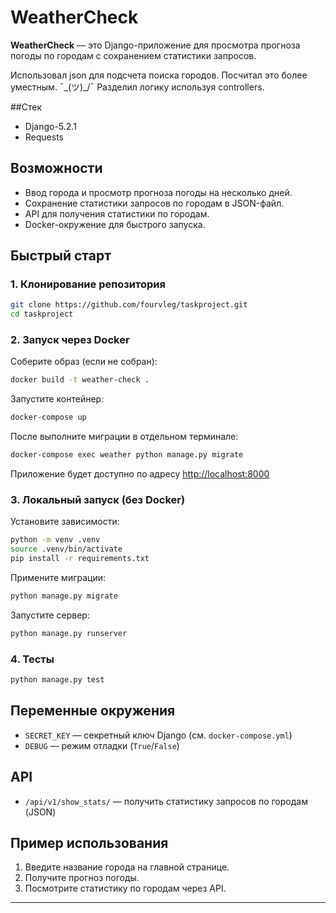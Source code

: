 # WeatherCheck

**WeatherCheck** — это Django-приложение для просмотра прогноза погоды по городам с сохранением статистики запросов.

Использовал json для подсчета поиска городов. Посчитал это более уместным. ¯\_(ツ)_/¯
Разделил логику используя controllers.

##Стек
- Django-5.2.1
- Requests

## Возможности

- Ввод города и просмотр прогноза погоды на несколько дней.
- Сохранение статистики запросов по городам в JSON-файл.
- API для получения статистики по городам.
- Docker-окружение для быстрого запуска.

## Быстрый старт

### 1. Клонирование репозитория

```bash
git clone https://github.com/fourvleg/taskproject.git
cd taskproject
```

### 2. Запуск через Docker

Соберите образ (если не собран):

```bash
docker build -t weather-check .
```

Запустите контейнер:

```bash
docker-compose up
```
После выполните миграции в отдельном терминале:

```bash
docker-compose exec weather python manage.py migrate
```

Приложение будет доступно по адресу [http://localhost:8000](http://localhost:8000)

### 3. Локальный запуск (без Docker)

Установите зависимости:

```bash
python -m venv .venv
source .venv/bin/activate
pip install -r requirements.txt
```

Примените миграции:

```bash
python manage.py migrate
```

Запустите сервер:

```bash
python manage.py runserver
```

### 4. Тесты

```bash
python manage.py test
```

## Переменные окружения

- `SECRET_KEY` — секретный ключ Django (см. `docker-compose.yml`)
- `DEBUG` — режим отладки (`True`/`False`)

## API

- `/api/v1/show_stats/` — получить статистику запросов по городам (JSON)

## Пример использования

1. Введите название города на главной странице.
2. Получите прогноз погоды.
3. Посмотрите статистику по городам через API.

---


